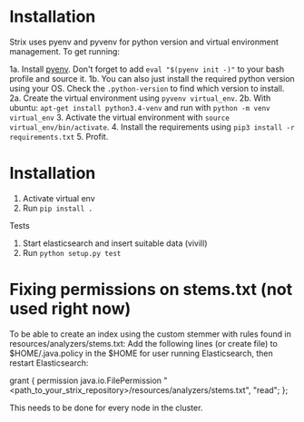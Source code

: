 Installation
============

Strix uses pyenv and pyvenv for python version and virtual environment management. To get running:

1a. Install [pyenv](https://github.com/yyuu/pyenv). Don't forget to add `eval "$(pyenv init -)"` to your bash profile and source it. 
1b. You can also just install the required python version using your OS. Check the `.python-version` to find which version to install. 
2a. Create the virtual environment using `pyvenv virtual_env`. 
2b. With ubuntu: `apt-get install python3.4-venv` and run with `python -m venv virtual_env`
3. Activate the virtual environment with `source virtual_env/bin/activate`.
4. Install the requirements using `pip3 install -r requirements.txt`
5. Profit. 

Installation
===========
1. Activate virtual env
2. Run `pip install .`

Tests
1. Start elasticsearch and insert suitable data (vivill)
2. Run `python setup.py test`

Fixing permissions on stems.txt (not used right now)
===========
To be able to create an index using the custom stemmer with rules found in resources/analyzers/stems.txt:
Add the following lines (or create file) to $HOME/.java.policy in the $HOME for user running Elasticsearch, then restart
Elasticsearch:

grant {
    permission java.io.FilePermission "<path_to_your_strix_repository>/resources/analyzers/stems.txt", "read";
};

This needs to be done for every node in the cluster.
